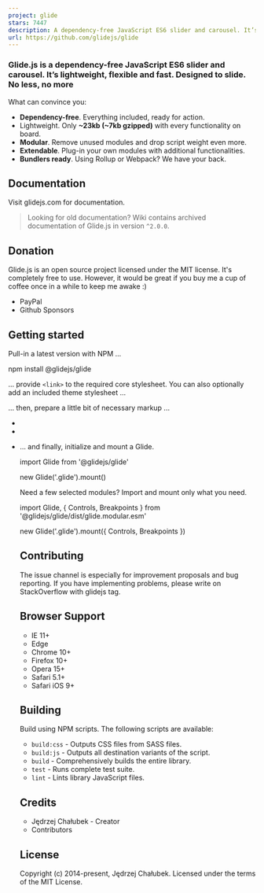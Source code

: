```yaml
---
project: glide
stars: 7447
description: A dependency-free JavaScript ES6 slider and carousel. It’s lightweight, flexible and fast. Designed to slide. No less, no more
url: https://github.com/glidejs/glide
---
```


### Glide.js is a dependency-free JavaScript ES6 slider and carousel. It’s lightweight, flexible and fast. Designed to slide. No less, no more

What can convince you:

-   **Dependency-free**. Everything included, ready for action.
-   Lightweight. Only **~23kb (~7kb gzipped)** with every functionality on board.
-   **Modular**. Remove unused modules and drop script weight even more.
-   **Extendable**. Plug-in your own modules with additional functionalities.
-   **Bundlers ready**. Using Rollup or Webpack? We have your back.

Documentation
-------------

Visit glidejs.com for documentation.

> Looking for old documentation? Wiki contains archived documentation of Glide.js in version `^2.0.0`.

Donation
--------

Glide.js is an open source project licensed under the MIT license. It's completely free to use. However, it would be great if you buy me a cup of coffee once in a while to keep me awake :)

-   PayPal
-   Github Sponsors

Getting started
---------------

Pull-in a latest version with NPM ...

npm install @glidejs/glide

... provide `<link>` to the required core stylesheet. You can also optionally add an included theme stylesheet ...

<!-- Required Core stylesheet -->
<link rel\="stylesheet" href\="node\_modules/@glidejs/glide/dist/css/glide.core.min.css"\>

<!-- Optional Theme stylesheet -->
<link rel\="stylesheet" href\="node\_modules/@glidejs/glide/dist/css/glide.theme.min.css"\>

... then, prepare a little bit of necessary markup ...

<div class\="glide"\>
  <div data-glide-el\="track" class\="glide\_\_track"\>
    <ul class\="glide\_\_slides"\>
      <li class\="glide\_\_slide"\></li\>
      <li class\="glide\_\_slide"\></li\>
      <li class\="glide\_\_slide"\></li\>
    </ul\>
  </div\>
</div\>

... and finally, initialize and mount a Glide.

import Glide from '@glidejs/glide'

new Glide('.glide').mount()

Need a few selected modules? Import and mount only what you need.

import Glide, { Controls, Breakpoints } from '@glidejs/glide/dist/glide.modular.esm'

new Glide('.glide').mount({ Controls, Breakpoints })

Contributing
------------

The issue channel is especially for improvement proposals and bug reporting. If you have implementing problems, please write on StackOverflow with glidejs tag.

Browser Support
---------------

-   IE 11+
-   Edge
-   Chrome 10+
-   Firefox 10+
-   Opera 15+
-   Safari 5.1+
-   Safari iOS 9+

Building
--------

Build using NPM scripts. The following scripts are available:

-   `build:css` - Outputs CSS files from SASS files.
-   `build:js` - Outputs all destination variants of the script.
-   `build` - Comprehensively builds the entire library.
-   `test` - Runs complete test suite.
-   `lint` - Lints library JavaScript files.

Credits
-------

-   Jędrzej Chałubek - Creator
-   Contributors

License
-------

Copyright (c) 2014-present, Jędrzej Chałubek. Licensed under the terms of the MIT License.
